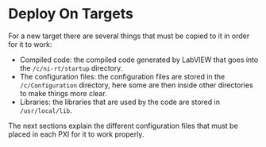 # Deploy On Targets

For a new target there are several things that must be copied to it in order for it to work:

- Compiled code: the compiled code generated by LabVIEW that goes into the `/c/ni-rt/startup` directory.
- The configuration files: the configuration files are stored in the `/c/Configuration` directory, here some are then
inside other directories to make things more clear.
- Libraries: the libraries that are used by the code are stored in `/usr/local/lib`.

The next sections explain the different configuration files that must be placed in each PXI for it to work properly.

